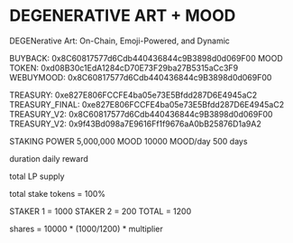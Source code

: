 # DEGENERATIVE ART + MOOD

DEGENerative Art: On-Chain, Emoji-Powered, and Dynamic

BUYBACK: 0x8C60817577d6Cdb440436844c9B3898d0d069F00
MOOD TOKEN: 0xd08B30c1EdA1284cD70E73F29ba27B5315aCc3F9
WEBUYMOOD: 0x8C60817577d6Cdb440436844c9B3898d0d069F00

TREASURY: 0xe827E806FCCFE4ba05e73E5Bfdd287D6E4945aC2
TREASURY_FINAL: 0xe827E806FCCFE4ba05e73E5Bfdd287D6E4945aC2
TREASURY_V2: 0x8C60817577d6Cdb440436844c9B3898d0d069F00
TREASURY_V2: 0x9f43Bd098a7E9616Ff1f9676aA0bB25876D1a9A2

STAKING POWER
5,000,000 MOOD
10000 MOOD/day
500 days

duration
daily reward

total LP supply

total stake tokens = 100%

STAKER 1 = 1000
STAKER 2 = 200
TOTAL = 1200

shares = 10000 * (1000/1200) * multiplier
